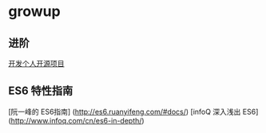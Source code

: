 # growup

## 进阶

[开发个人开源项目](https://github.com/nimdanoob/growup/blob/master/%E4%BC%98%E7%A7%80%E7%9A%84%E5%8D%9A%E6%96%87/%E5%BC%80%E5%8F%91%E4%BD%A0%E7%9A%84%E7%AC%AC%E4%B8%89%E6%96%B9%E9%A1%B9%E7%9B%AE.md)

## ES6 特性指南

[阮一峰的 ES6指南]
(http://es6.ruanyifeng.com/#docs/)
[infoQ 深入浅出 ES6]
(http://www.infoq.com/cn/es6-in-depth/)

